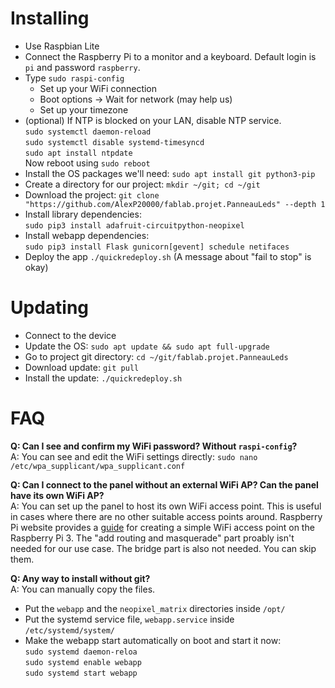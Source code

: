 # Installing
- Use Raspbian Lite
- Connect the Raspberry Pi to a monitor and a keyboard. Default login is `pi` and password `raspberry`.
- Type `sudo raspi-config`
  - Set up your WiFi connection
  - Boot options -> Wait for network (may help us)
  - Set up your timezone
- (optional) If NTP is blocked on your LAN, disable NTP service.  
  `sudo systemctl daemon-reload`  
  `sudo systemctl disable systemd-timesyncd`  
  `sudo apt install ntpdate`  
  Now reboot using `sudo reboot`
- Install the OS packages we'll need: `sudo apt install git python3-pip`
- Create a directory for our project: `mkdir ~/git; cd ~/git`
- Download the project: `git clone "https://github.com/AlexP20000/fablab.projet.PanneauLeds" --depth 1`
- Install library dependencies:  
  `sudo pip3 install adafruit-circuitpython-neopixel`
- Install webapp dependencies:  
  `sudo pip3 install Flask gunicorn[gevent] schedule netifaces`
- Deploy the app `./quickredeploy.sh` (A message about "fail to stop" is okay)

# Updating
- Connect to the device
- Update the OS: `sudo apt update && sudo apt full-upgrade`
- Go to project git directory: `cd ~/git/fablab.projet.PanneauLeds`
- Download update: `git pull`
- Install the update: `./quickredeploy.sh`

# FAQ
**Q: Can I see and confirm my WiFi password? Without `raspi-config`?**  
A: You can see and edit the WiFi settings directly: `sudo nano /etc/wpa_supplicant/wpa_supplicant.conf`

**Q: Can I connect to the panel without an external WiFi AP? Can the panel have its own WiFi AP?**  
A: You can set up the panel to host its own WiFi access point. This is useful in cases where there are no other suitable access points around. Raspberry Pi website provides a [guide](https://www.raspberrypi.org/documentation/configuration/wireless/access-point.md) for creating a simple WiFi access point on the Raspberry Pi 3. The "add routing and masquerade" part proably isn't needed for our use case. The bridge part is also not needed. You can skip them.

**Q: Any way to install without git?**  
A: You can manually copy the files.
- Put the `webapp` and the `neopixel_matrix` directories inside `/opt/`
- Put the systemd service file, `webapp.service` inside `/etc/systemd/system/`
- Make the webapp start automatically on boot and start it now:  
  `sudo systemd daemon-reloa`  
  `sudo systemd enable webapp`  
  `sudo systemd start webapp`

